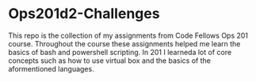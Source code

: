 # Ops201d2-Challenges

  This repo is the collection of my assignments from Code Fellows Ops 201 course. Throughout the course these assignments helped me learn the basics of bash and powershell scripting. In 201 I learneda lot of core concepts such as how to use virtual box and the basics of the aformentioned languages.  
